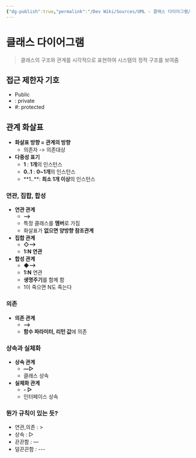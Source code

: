 ```yaml
---
{"dg-publish":true,"permalink":"/Dev Wiki/Sources/UML - 클래스 다이어그램/","noteIcon":"","created":"2024-10-13T15:17:23.000+09:00","updated":"2025-07-20T02:14:54.298+09:00"}
---
```


# 클래스 다이어그램

> 클래스의 구조와 관계를 시각적으로 표현하여 시스템의 정적 구조를 보여줌

## 접근 제한자 기호

- Public
- : private
- #: protected

## 관계 화살표

- **화살표 방향 = 관계의 방향**
    - 의존자 -> 의존대상
- **다중성 표기**
    - **1** : **1개**의 인스턴스
    - **0..1** : **0~1개**의 인스턴스
    - **1..\**: **최소 1개 이상**의 인스턴스

### 연관, 집합, 합성

- **연관 관계**
    - **—>**
    - 특정 클래스를 **멤버**로 가짐
    - 화살표가 **없으면 양방향 참조관계**
- **집합 관계**
    - **◇—>**
    - **1:N 연관**
- **합성 관계**
    - **◆—>**
    - **1:N** 연관
    - **생명주기**를 함께 함
    - 1이 죽으면 N도 죽는다

### 의존

- **의존 관계**
    - **-->**
    - **함수 파라미터, 리턴 값**에 의존

### 상속과 실체화

- **상속 관계**
    - **—▷**
    - 클래스 상속
- **실체화 관계**
    - **- ▷**
    - 인터페이스 상속

### 뭔가 규칙이 있는 듯?

- 연관,의존 : >
- 상속 : ▷
- 끈끈함 : —
- 덜끈끈함 : ---